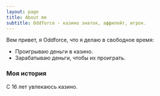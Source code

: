 ```yaml
---
layout: page
title: About me
subtitle: Oddforce - казино знаток, аффилейт, игрок.
---
```


Вем привет, я Oddforce, что я делаю в свободное время:

- Проигрываю деньги в казино.
- Зарабатываю деньги, чтобы их проиграть.



### Моя история

С 16 лет увлекаюсь казино.
